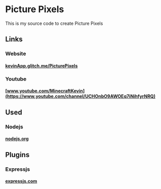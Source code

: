 # Picture Pixels
This is my source code to create Picture Pixels

## Links

### Website
#### [kevinApp.glitch.me/PicturePixels](https://kevinApp.glitch.me/PicturePixels)

### Youtube
#### [www.youtube.com/MinecraftKevin](https://www.youtube.com/channel/UCHOnbO9AWOEq7iNihfyrNRQ)

## Used

### Nodejs
#### [nodejs.org](http://nodejs.org)

## Plugins

### Expressjs
#### [expressjs.com](https://expressjs.com)